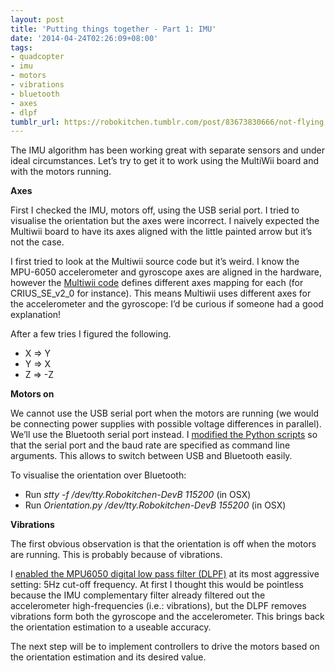 ```yaml
---
layout: post
title: 'Putting things together - Part 1: IMU'
date: '2014-04-24T02:26:09+08:00'
tags:
- quadcopter
- imu
- motors
- vibrations
- bluetooth
- axes
- dlpf
tumblr_url: https://robokitchen.tumblr.com/post/83673830666/not-flying
---
```

The IMU algorithm has been working great with separate sensors and under ideal circumstances. Let’s try to get it to work using the MultiWii board and with the motors running.

**Axes**

First I checked the IMU, motors off, using the USB serial port. I tried to visualise the orientation but the axes were incorrect. I naively expected the Multiwii board to have its axes aligned with the little painted arrow but it’s not the case.

I first tried to look at the Multiwii source code but it’s weird. I know the MPU-6050 accelerometer and gyroscope axes are aligned in the hardware, however the [Multiwii code](https://code.google.com/p/multiwii/source/browse/trunk/MultiWii_shared/def.h) defines different axes mapping for each (for CRIUS\_SE\_v2\_0 for instance). This means Multiwii uses different axes for the accelerometer and the gyroscope: I’d be curious if someone had a good explanation!

After a few tries I figured the following.

- X =\> Y
- Y =\> X
- Z =\> -Z

**Motors on**

We cannot use the USB serial port when the motors are running (we would be connecting power supplies with possible voltage differences in parallel). We’ll use the Bluetooth serial port instead. I [modified the Python scripts](https://github.com/marcv81/robokitchen/commit/d3f3c4523c3501669b161e4894646e9e84902e95) so that the serial port and the baud rate are specified as command line arguments. This allows to switch between USB and Bluetooth easily.

To visualise the orientation over Bluetooth:

- Run _stty -f /dev/tty.Robokitchen-DevB 115200_ (in OSX)
- Run _Orientation.py /dev/tty.Robokitchen-DevB 155200_ (in OSX)

**Vibrations**

The first obvious observation is that the orientation is off when the motors are running. This is probably because of vibrations.

I [enabled the MPU6050 digital low pass filter (DLPF)](https://github.com/marcv81/robokitchen/commit/38a3554b2875375a8c083a5be7cb6f30efa31421) at its most aggressive setting: 5Hz cut-off frequency. At first I thought this would be pointless because the IMU complementary filter already filtered out the accelerometer high-frequencies (i.e.: vibrations), but the DLPF removes vibrations form both the gyroscope and the accelerometer. This brings back the orientation estimation to a useable accuracy.

The next step will be to implement controllers to drive the motors based on the orientation estimation and its desired value.

